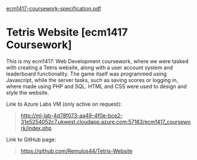 [ecm1417-coursework-specification.pdf](https://github.com/Remulos44/Tetris-Website/files/8557193/ecm1417-coursework-specification.pdf)
# Tetris Website [ecm1417 Coursework]

This is my ecm1417: Web Development coursework, where we were tasked with creating a Tetris website, along with a user account system and leaderboard functionality.
The game itself was programmed using Javascript, while the server tasks, such as saving scores or logging in, where made using PHP and SQL.
HTML and CSS were used to design and style the website.

Link to Azure Labs VM (only active on request):
> http://ml-lab-4d78f073-aa49-4f0e-bce2-31e5254052c7.ukwest.cloudapp.azure.com:57183/ecm1417_coursework/index.php

Link to GitHub page:
> https://github.com/Remulos44/Tetris-Website
